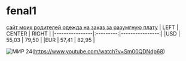 # fenal1
[сайт моих родителей одежда на заказ за разумгную плату](https://fincult.info/article/kak-nachat-svoy-biznes/)
| LEFT | CENTER | RIGHT |
|----------------|:---------:|----------------:|
|USD | 55,03 | 79,50 |
|EUR  | 57,41 | 82,95 |

![МИР 24](https://imgtest.mir24.tv/images/mir_24_main_logo.png)(https://www.youtube.com/watch?v=Sm00QDNdp68)
